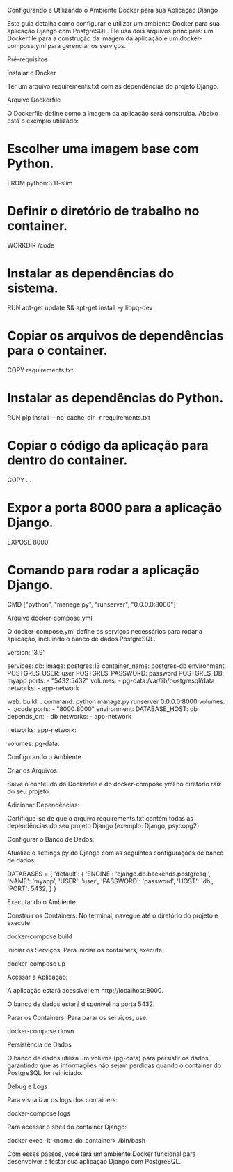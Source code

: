 Configurando e Utilizando o Ambiente Docker para sua Aplicação Django

Este guia detalha como configurar e utilizar um ambiente Docker para sua aplicação Django com PostgreSQL. Ele usa dois arquivos principais: um Dockerfile para a construção da imagem da aplicação e um docker-compose.yml para gerenciar os serviços.

Pré-requisitos

Instalar o Docker

Ter um arquivo requirements.txt com as dependências do projeto Django.

Arquivo Dockerfile

O Dockerfile define como a imagem da aplicação será construída. Abaixo está o exemplo utilizado:

# Escolher uma imagem base com Python.
FROM python:3.11-slim

# Definir o diretório de trabalho no container.
WORKDIR /code

# Instalar as dependências do sistema.
RUN apt-get update && apt-get install -y libpq-dev

# Copiar os arquivos de dependências para o container.
COPY requirements.txt .

# Instalar as dependências do Python.
RUN pip install --no-cache-dir -r requirements.txt

# Copiar o código da aplicação para dentro do container.
COPY . .

# Expor a porta 8000 para a aplicação Django.
EXPOSE 8000

# Comando para rodar a aplicação Django.
CMD ["python", "manage.py", "runserver", "0.0.0.0:8000"]

Arquivo docker-compose.yml

O docker-compose.yml define os serviços necessários para rodar a aplicação, incluindo o banco de dados PostgreSQL.

version: '3.9'

services:
  db:
    image: postgres:13
    container_name: postgres-db
    environment:
      POSTGRES_USER: user
      POSTGRES_PASSWORD: password
      POSTGRES_DB: myapp
    ports:
      - "5432:5432"
    volumes:
      - pg-data:/var/lib/postgresql/data
    networks:
      - app-network

  web:
    build: .
    command: python manage.py runserver 0.0.0.0:8000
    volumes:
      - .:/code
    ports:
      - "8000:8000"
    environment:
      DATABASE_HOST: db
    depends_on:
      - db
    networks:
      - app-network

networks:
  app-network:

volumes:
  pg-data:

Configurando o Ambiente

Criar os Arquivos:

Salve o conteúdo do Dockerfile e do docker-compose.yml no diretório raiz do seu projeto.

Adicionar Dependências:

Certifique-se de que o arquivo requirements.txt contém todas as dependências do seu projeto Django (exemplo: Django, psycopg2).

Configurar o Banco de Dados:

Atualize o settings.py do Django com as seguintes configurações de banco de dados:

DATABASES = {
    'default': {
        'ENGINE': 'django.db.backends.postgresql',
        'NAME': 'myapp',
        'USER': 'user',
        'PASSWORD': 'password',
        'HOST': 'db',
        'PORT': 5432,
    }
}

Executando o Ambiente

Construir os Containers:
No terminal, navegue até o diretório do projeto e execute:

docker-compose build

Iniciar os Serviços:
Para iniciar os containers, execute:

docker-compose up

Acessar a Aplicação:

A aplicação estará acessível em http://localhost:8000.

O banco de dados estará disponível na porta 5432.

Parar os Containers:
Para parar os serviços, use:

docker-compose down

Persistência de Dados

O banco de dados utiliza um volume (pg-data) para persistir os dados, garantindo que as informações não sejam perdidas quando o container do PostgreSQL for reiniciado.

Debug e Logs

Para visualizar os logs dos containers:

docker-compose logs

Para acessar o shell do container Django:

docker exec -it <nome_do_container> /bin/bash

Com esses passos, você terá um ambiente Docker funcional para desenvolver e testar sua aplicação Django com PostgreSQL.


